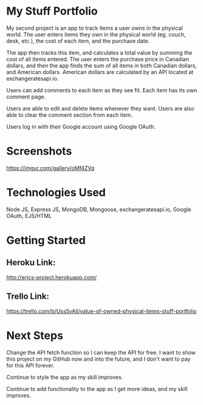 
# My Stuff Portfolio

My second project is an app to track items a user owns in the physical world. The user enters items they own in the physical world (eg. couch, desk, etc.), the cost of each item, and the purchase date. 

The app then tracks this item, and calculates a total value by summing the cost of all items entered. The user enters the purchase price in Canadian dollars, and then the app finds the sum of all items in both Canadian dollars, and American dollars. American dollars are calculated by an API located at exchangeratesapi.io.

Users can add comments to each item as they see fit. Each item has its own comment page. 

Users are able to edit and delete items whenever they want. Users are also able to clear the comment section from each item.

Users log in with their Google account using Google OAuth.


# Screenshots

https://imgur.com/gallery/oMf4ZVq 

# Technologies Used

Node JS, Express JS, MongoDB, Mongoose, exchangeratesapi.io, Google OAuth, EJS/HTML

# Getting Started

## Heroku Link:

http://erics-project.herokuapp.com/

## Trello Link:

https://trello.com/b/Uss5yAli/value-of-owned-physical-items-stuff-portfolio

# Next Steps

Change the API fetch function so I can keep the API for free. I want to show this project on my GitHub now and into the future, and I don't want to pay for this API forever. 

Continue to style the app as my skill improves.

Continue to add functionality to the app as I get more ideas, and my skill improves.


